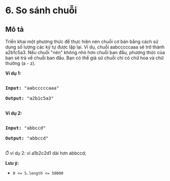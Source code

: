 # 6. So sánh chuỗi

## Mô tả

<p>Triển khai một phương thức để thực hiện nén chuỗi cơ bản bằng cách sử dụng số lượng các ký tự được lặp lại. Ví dụ, chuỗi aabcccccaaa sẽ trở thành a2b1c5a3. Nếu chuỗi "nén" không nhỏ hơn chuỗi ban đầu, phương thức của bạn sẽ trả về chuỗi ban đầu. Bạn có thể giả sử chuỗi chỉ có chữ hoa và chữ thường (a - z).</p>

<p><strong>Ví dụ 1:</strong></p>

<pre>

<strong>Input: </strong>&quot;aabcccccaaa&quot;

<strong>Output: </strong>&quot;a2b1c5a3&quot;

</pre>

<p><strong>Ví dụ 2:</strong></p>

<pre>

<strong>Input: </strong>&quot;abbccd&quot;

<strong>Output: </strong>&quot;abbccd&quot;

</pre>

Ở ví dụ 2: vì a1b2c2d1 dài hơn abbccd;

<p><strong>Lưu ý:</strong></p>

- `0 <= S.length <= 50000`

